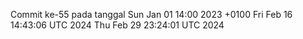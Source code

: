 Commit ke-55 pada tanggal Sun Jan 01 14:00 2023 +0100
Fri Feb 16 14:43:06 UTC 2024
Thu Feb 29 23:24:01 UTC 2024
